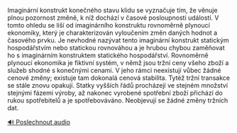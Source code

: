 
Imaginární konstrukt konečného stavu klidu se vyznačuje tím, že věnuje plnou pozornost změně, k níž dochází v časové posloupnosti událostí. V tomto ohledu se liší od imaginárního konstruktu rovnoměrně plynoucí ekonomiky, který je charakterizován vyloučením změn daných hodnot a časového prvku. Je nevhodné nazývat tento imaginární konstrukt statickým hospodářstvím nebo statickou rovnováhou a je hrubou chybou zaměňovat ho s imaginárním konstruktem statického hospodářství. Rovnoměrně plynoucí ekonomika je fiktivní systém, v němž jsou tržní ceny všeho zboží a služeb shodné s konečnými cenami. V jeho rámci neexistují vůbec žádné cenové změny; existuje tam dokonalá cenová stabilita. Tytéž tržní transakce se stále znovu opakují. Statky vyšších řádů procházejí ve stejném množství stejnými fázemi výroby, až nakonec vyrobené spotřební zboží přichází do rukou spotřebitelů a je spotřebováváno. Neobjevují se žádné změny tržních dat.

[🔊 Poslechnout audio](/data/7-paragraphs/audio/chapter_48/para_001-Imaginrn-konstrukt-konenho-stavu-klidu-se-vyzn.mp3)
